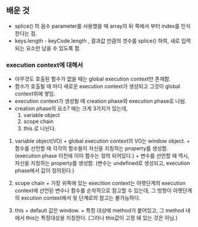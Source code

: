 ## 배운 것

* splice() 의 음수 parameter를 사용했을 때 array의 뒤 쪽에서 부터 index를 인식한다는 점.
* keys.length - keyCode.length , 결과값 만큼의 갯수를 splice() 하여, 새로 입력되는 요소만 남을 수 있도록 함.

### execution context에 대해서

  * 아무것도 호출된 함수가 없을 때는 global execution context만 존재함.
  * 함수가 호출될 때 마다 새로운 execution context가 생성되고 그것이 global context위에 쌓임.
  * execution context가 생성될 때 creation phase와 execution phase로 나뉨.
  * creation phase의 요소? 에는 크게 3가지가 있는데,
    1. variable object
    2. scope chain
    3. this
  로 나뉜다.

  1. variable object(VO)
    + global execution context의 VO는 window object.
    + 함수를 선언할 때 각각의 함수들이 자신을 지칭하는 property를 생성함.
    (execution phase 이전에 이미 함수는 정의 되어있다.)
    + 변수를 선언할 때 역시, 자신을 지칭하는 property를 생성함.
    (변수는 undefined로 생성되고, execution phase에서 값이 정의된다.)

  2. scope chain
    + 가장 위쪽에 있는 execition context는 아랫단계의 execution context에 선언된 변수나 함수를 순차적으로 참고할 수 있는데, 그 방향이 아랫단계의 excution context에서 윗 단계로의 참고는 불가능하다.

  3. this
    + default 값은 window.
    + 특정 대상에 method가 붙어있고, 그 method 내에서 this는 특정대상을 지칭한다.
    (그러나 this값이 고정 돼 있는 것은 아님.)
